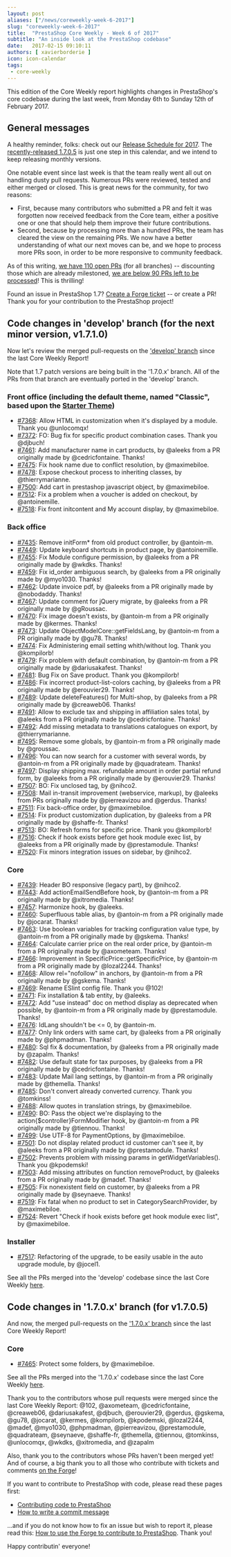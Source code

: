 ```yaml
---
layout: post
aliases: ["/news/coreweekly-week-6-2017"]
slug: "coreweekly-week-6-2017"
title:  "PrestaShop Core Weekly - Week 6 of 2017"
subtitle: "An inside look at the PrestaShop codebase"
date:   2017-02-15 09:10:11
authors: [ xavierborderie ]
icon: icon-calendar
tags:
 - core-weekly
---
```


This edition of the Core Weekly report highlights changes in PrestaShop's core codebase during the last week, from Monday 6th to Sunday 12th of February 2017.


## General messages

A healthy reminder, folks: check out our [Release Schedule for 2017](http://build.prestashop.com/news/announcing-our-2017-release-schedule/). The [recently-released 1.7.0.5](http://build.prestashop.com/news/prestashop-1-7-0-5-maintenance-release/) is just one step in this calendar, and we intend to keep releasing monthly versions.

One notable event since last week is that the team really went all out on handling dusty pull requests. Numerous PRs were reviewed, tested and either merged or closed. This is great news for the community, for two reasons:<br/>

* First, because many contributors who submitted a PR and felt it was forgotten now received feedback from the Core team, either a positive one or one that should help them improve their future contributions.
* Second, because by processing more than a hundred PRs, the team has cleared the view on the remaining PRs. We now have a better understanding of what our next moves can be, and we hope to process more PRs soon, in order to be more responsive to community feedback.

As of this writing, [we have 110 open PRs](https://github.com/PrestaShop/PrestaShop/pulls) (for all branches) -- discounting those which are already milestoned, [we are below 90 PRs left to be processed](https://github.com/PrestaShop/PrestaShop/pulls?utf8=%E2%9C%93&q=is%3Apr%20is%3Aopen%20no%3Amilestone)! This is thrilling!

Found an issue in PrestaShop 1.7? [Create a Forge ticket](http://forge.prestashop.com/secure/CreateIssue%21default.jspa?selectedProjectId=11322&issuetype=1) -- or create a PR! Thank you for your contribution to the PrestaShop project!


## Code changes in 'develop' branch (for the next minor version, v1.7.1.0)

Now let's review the merged pull-requests on the ['develop' branch](https://github.com/PrestaShop/PrestaShop/tree/develop) since the last Core Weekly Report!

Note that 1.7 patch versions are being built in the '1.7.0.x' branch. All of the PRs from that branch are eventually ported in the 'develop' branch.


### Front office (including the default theme, named "Classic", based upon the [Starter Theme](https://github.com/PrestaShop/StarterTheme))

* [#7368](https://github.com/PrestaShop/PrestaShop/pull/7368): Allow HTML in customization when it's displayed by a module. Thank you @unlocomqx!
* [#7372](https://github.com/PrestaShop/PrestaShop/pull/7372): FO: Bug fix for specific product combination cases. Thank you @djbuch!
* [#7461](https://github.com/PrestaShop/PrestaShop/pull/7461): Add manufacturer name in cart products, by @aleeks from a PR originally made by @cedricfontaine. Thanks!
* [#7475](https://github.com/PrestaShop/PrestaShop/pull/7475): Fix hook name due to conflict resolution, by @maximebiloe.
* [#7478](https://github.com/PrestaShop/PrestaShop/pull/7478): Expose checkout process to inheriting classes, by @thierrymarianne.
* [#7500](https://github.com/PrestaShop/PrestaShop/pull/7500): Add cart in prestashop javascript object, by @maximebiloe.
* [#7512](https://github.com/PrestaShop/PrestaShop/pull/7512): Fix a problem when a voucher is added on checkout, by @antoinemille.
* [#7518](https://github.com/PrestaShop/PrestaShop/pull/7518): Fix front initcontent and My account display, by @maximebiloe.


### Back office

* [#7435](https://github.com/PrestaShop/PrestaShop/pull/7435): Remove initForm* from old product controller, by @antoin-m.
* [#7449](https://github.com/PrestaShop/PrestaShop/pull/7449): Update keyboard shortcuts in product page, by @antoinemille.
* [#7455](https://github.com/PrestaShop/PrestaShop/pull/7455): Fix Module configure permission, by @aleeks from a PR originally made by @wkdks. Thanks!
* [#7459](https://github.com/PrestaShop/PrestaShop/pull/7459): Fix id_order ambiguous search, by @aleeks from a PR originally made by @myo1030. Thanks!
* [#7462](https://github.com/PrestaShop/PrestaShop/pull/7462): Update invoice pdf, by @aleeks from a PR originally made by @nobodaddy. Thanks!
* [#7467](https://github.com/PrestaShop/PrestaShop/pull/7467): Update comment for jQuery migrate, by @aleeks from a PR originally made by @gRoussac.
* [#7470](https://github.com/PrestaShop/PrestaShop/pull/7470): Fix image doesn't exists, by @antoin-m from a PR originally made by @kermes. Thanks!
* [#7473](https://github.com/PrestaShop/PrestaShop/pull/7473): Update ObjectModelCore::getFieldsLang, by @antoin-m from a PR originally made by @gu78. Thanks!
* [#7474](https://github.com/PrestaShop/PrestaShop/pull/7474): Fix Administering email setting whith/without log. Thank you @kompilorb!
* [#7479](https://github.com/PrestaShop/PrestaShop/pull/7479): Fix problem with default combination, by @antoin-m from a PR originally made by @dariusakafest. Thanks!
* [#7481](https://github.com/PrestaShop/PrestaShop/pull/7481): Bug Fix on Save product. Thank you @kompilorb!
* [#7486](https://github.com/PrestaShop/PrestaShop/pull/7486): Fix incorrect product-list-colors caching, by @aleeks from a PR originally made by @erouvier29. Thanks!
* [#7489](https://github.com/PrestaShop/PrestaShop/pull/7489): Update deleteFeatures() for Multi-shop, by @aleeks from a PR originally made by @creaweb06. Thanks!
* [#7491](https://github.com/PrestaShop/PrestaShop/pull/7491): Allow to exclude tax and shipping in affiliation sales total, by @aleeks from a PR originally made by @cedricfontaine. Thanks!
* [#7492](https://github.com/PrestaShop/PrestaShop/pull/7492): Add missing metadata to translations catalogues on export, by @thierrymarianne.
* [#7495](https://github.com/PrestaShop/PrestaShop/pull/7495): Remove some globals, by @antoin-m from a PR originally made by @groussac.
* [#7496](https://github.com/PrestaShop/PrestaShop/pull/7496): You can now search for a customer with several words, by @antoin-m from a PR originally made by @quadrateam. Thanks!
* [#7497](https://github.com/PrestaShop/PrestaShop/pull/7497): Display shipping max. refundable amount in order partial refund form, by @aleeks from a PR originally made by @erouvier29. Thanks!
* [#7507](https://github.com/PrestaShop/PrestaShop/pull/7507): BO: Fix unclosed tag, by @nihco2.
* [#7508](https://github.com/PrestaShop/PrestaShop/pull/7508): Mail in-transit improvement (webservice, markup), by @aleeks from PRs originally made by @pierreavizou and @gerdus. Thanks!
* [#7511](https://github.com/PrestaShop/PrestaShop/pull/7511): Fix back-office order, by @maximebiloe.
* [#7514](https://github.com/PrestaShop/PrestaShop/pull/7514): Fix product customization duplication, by @aleeks from a PR originally made by @shaffe-fr. Thanks!
* [#7513](https://github.com/PrestaShop/PrestaShop/pull/7513): BO: Refresh forms for specific price. Thank you @kompilorb!
* [#7516](https://github.com/PrestaShop/PrestaShop/pull/7516): Check if hook exists before get hook module exec list, by @aleeks from a PR originally made by @prestamodule. Thanks!
* [#7520](https://github.com/PrestaShop/PrestaShop/pull/7520): Fix minors integration issues on sidebar, by @nihco2.


### Core

* [#7439](https://github.com/PrestaShop/PrestaShop/pull/7439): Header BO responsive (legacy part), by @nihco2.
* [#7443](https://github.com/PrestaShop/PrestaShop/pull/7443): Add actionEmailSendBefore hook, by @antoin-m from a PR originally made by @xitromedia. Thanks!
* [#7457](https://github.com/PrestaShop/PrestaShop/pull/7457): Harmonize hook, by @aleeks.
* [#7460](https://github.com/PrestaShop/PrestaShop/pull/7460): Superfluous table alias, by @antoin-m from a PR originally made by @jocarat. Thanks!
* [#7463](https://github.com/PrestaShop/PrestaShop/pull/7463): Use boolean variables for tracking configuration value type, by @antoin-m from a PR originally made by @gskema. Thanks!
* [#7464](https://github.com/PrestaShop/PrestaShop/pull/7464): Calculate carrier price on the real order price, by @antoin-m from a PR originally made by @axometeam. Thanks!
* [#7466](https://github.com/PrestaShop/PrestaShop/pull/7466): Improvement in SpecificPrice::getSpecificPrice, by @antoin-m from a PR originally made by @lozal2244. Thanks!
* [#7468](https://github.com/PrestaShop/PrestaShop/pull/7468): Allow rel="nofollow" in anchors, by @antoin-m from a PR originally made by @gskema. Thanks!
* [#7469](https://github.com/PrestaShop/PrestaShop/pull/7469): Rename ESlint config file. Thank you @102!
* [#7471](https://github.com/PrestaShop/PrestaShop/pull/7471): Fix installation & tab entity, by @aleeks.
* [#7472](https://github.com/PrestaShop/PrestaShop/pull/7472): Add "use instead" doc on method display as deprecated when possible, by @antoin-m from a PR originally made by @prestamodule. Thanks!
* [#7476](https://github.com/PrestaShop/PrestaShop/pull/7476): IdLang shouldn't be <= 0, by @antoin-m.
* [#7477](https://github.com/PrestaShop/PrestaShop/pull/7477): Only link orders with same cart, by @aleeks from a PR originally made by @phpmadman. Thanks!
* [#7480](https://github.com/PrestaShop/PrestaShop/pull/7480): Sql fix & documentation, by @aleeks from a PR originally made by @zapalm. Thanks!
* [#7482](https://github.com/PrestaShop/PrestaShop/pull/7482): Use default state for tax purposes, by @aleeks from a PR originally made by @cedricfontaine. Thanks!
* [#7483](https://github.com/PrestaShop/PrestaShop/pull/7483): Update Mail lang settings, by @antoin-m from a PR originally made by @themella. Thanks!
* [#7485](https://github.com/PrestaShop/PrestaShop/pull/7485): Don't convert already converted currency. Thank you @tomkinss!
* [#7488](https://github.com/PrestaShop/PrestaShop/pull/7488): Allow quotes in translation strings, by @maximebiloe.
* [#7490](https://github.com/PrestaShop/PrestaShop/pull/7490): BO: Pass the object we're displaying to the action{$controller}FormModifier hook, by @antoin-m from a PR originally made by @tiennou. Thanks!
* [#7499](https://github.com/PrestaShop/PrestaShop/pull/7499): Use UTF-8 for PaymentOptions, by @maximebiloe.
* [#7501](https://github.com/PrestaShop/PrestaShop/pull/7501): Do not display related product id customer can't see it, by @aleeks from a PR originally made by @prestamodule. Thanks!
* [#7502](https://github.com/PrestaShop/PrestaShop/pull/7502): Prevents problem with missing params in getWidgetVariables(). Thank you @kpodemski!
* [#7503](https://github.com/PrestaShop/PrestaShop/pull/7503): Add missing attributes on function removeProduct, by @aleeks from a PR originally made by @madef. Thanks!
* [#7505](https://github.com/PrestaShop/PrestaShop/pull/7505): Fix nonexistent field on customer, by @aleeks from a PR originally made by @seynaeve. Thanks!
* [#7519](https://github.com/PrestaShop/PrestaShop/pull/7519): Fix fatal when no product to set in CategorySearchProvider, by @maximebiloe.
* [#7524](https://github.com/PrestaShop/PrestaShop/pull/7524): Revert "Check if hook exists before get hook module exec list", by @maximebiloe.


### Installer

* [#7517](https://github.com/PrestaShop/PrestaShop/pull/7517): Refactoring of the upgrade, to be easily usable in the auto upgrade module, by @jocel1.


See all the PRs merged into the 'develop' codebase since the last Core Weekly [here](https://github.com/PrestaShop/PrestaShop/pulls?utf8=%E2%9C%93&q=is%3Apr%20merged%3A2017-02-06.2017-02-12%20is%3Aclosed%20base%3Adevelop).


## Code changes in '1.7.0.x' branch (for v1.7.0.5) 

And now, the merged pull-requests on the ['1.7.0.x' branch](https://github.com/PrestaShop/PrestaShop/tree/1.7.0.x) since the last Core Weekly Report!


### Core

* [#7465](https://github.com/PrestaShop/PrestaShop/pull/7465): Protect some folders, by @maximebiloe.




See all the PRs merged into the '1.7.0.x' codebase since the last Core Weekly [here](https://github.com/PrestaShop/PrestaShop/pulls?utf8=%E2%9C%93&q=is%3Apr%20merged%3A2017-02-06..2017-02-12%20is%3Aclosed%20base%3A1.7.0.x).


Thank you to the contributors whose pull requests were merged since the last Core Weekly Report: @102, @axometeam, @cedricfontaine, @creaweb06, @dariusakafest, @djbuch, @erouvier29, @gerdus, @gskema, @gu78, @jocarat, @kermes, @kompilorb, @kpodemski, @lozal2244, @madef, @myo1030, @phpmadman, @pierreavizou, @prestamodule, @quadrateam, @seynaeve, @shaffe-fr, @themella, @tiennou, @tomkinss, @unlocomqx, @wkdks, @xitromedia, and @zapalm

Also, thank you to the contributors whose PRs haven't been merged yet! And of course, a big thank you to all those who contribute with tickets and comments [on the Forge](http://forge.prestashop.com/browse/BOOM/?selectedTab=com.atlassian.jira.jira-projects-plugin:summary-panel)!

If you want to contribute to PrestaShop with code, please read these pages first:

 * [Contributing code to PrestaShop](http://doc.prestashop.com/display/PS16/Contributing+code+to+PrestaShop)
 * [How to write a commit message](http://doc.prestashop.com/display/PS16/How+to+write+a+commit+message)

...and if you do not know how to fix an issue but wish to report it, please read this: [How to use the Forge to contribute to PrestaShop](http://doc.prestashop.com/display/PS16/How+to+use+the+Forge+to+contribute+to+PrestaShop). Thank you!

Happy contributin' everyone!
